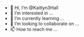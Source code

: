 - 👋 Hi, I’m @Kaitlyn3Hall
- 👀 I’m interested in ...
- 🌱 I’m currently learning ...
- 💞️ I’m looking to collaborate on ...
- 📫 How to reach me ...

<!---
Kaitlyn3Hall/Kaitlyn3Hall is a ✨ special ✨ repository because its `README.md` (this file) appears on your GitHub profile.
You can click the Preview link to take a look at your changes.
--->
